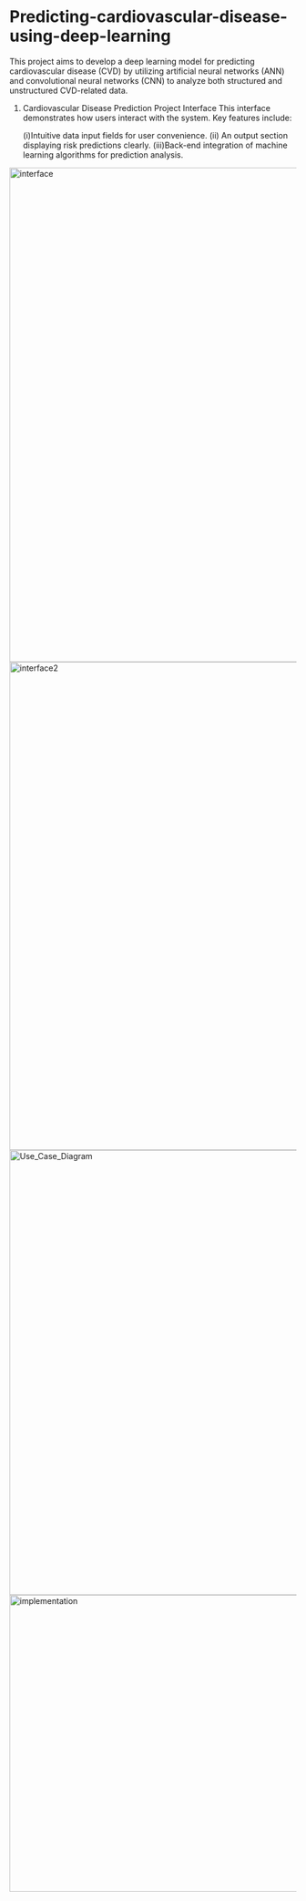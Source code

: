# Predicting-cardiovascular-disease-using-deep-learning
This project aims to develop a deep learning model for predicting cardiovascular disease (CVD) by utilizing artificial neural networks (ANN) and convolutional neural networks (CNN) to analyze both structured and unstructured CVD-related data.

1. Cardiovascular Disease Prediction Project Interface
This interface demonstrates how users interact with the system. Key features include:

    (i)Intuitive data input fields for user convenience.
    (ii) An output section displaying risk predictions clearly.
    (iii)Back-end integration of machine learning algorithms for prediction analysis.
<img width="1903" height="868" alt="interface" src="https://github.com/user-attachments/assets/ac68a487-8a14-4c3b-bfeb-1ff133b8886b" />

<img width="1905" height="857" alt="interface2" src="https://github.com/user-attachments/assets/56c0dc48-f011-41b1-a91d-b1effb6d04b0" />
<img width="921" height="781" alt="Use_Case_Diagram" src="https://github.com/user-attachments/assets/3b9a8029-fe2c-419c-bb0a-223dabfb7837" />
<img width="801" height="521" alt="implementation" src="https://github.com/user-attachments/assets/241d060a-4753-4452-a0b3-99f0548ec955" />
